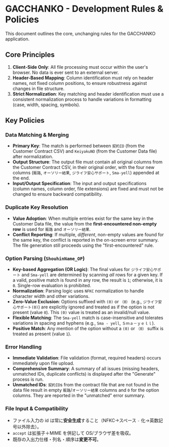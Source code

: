 # GACCHANKO - Development Rules & Policies

This document outlines the core, unchanging rules for the GACCHANKO application.

## Core Principles

1.  **Client-Side Only**: All file processing must occur within the user's browser. No data is ever sent to an external server.
2.  **Header-Based Mapping**: Column identification must rely on header names, not fixed column positions, to ensure robustness against changes in file structure.
3.  **Strict Normalization**: Key matching and header identification must use a consistent normalization process to handle variations in formatting (case, width, spacing, symbols).

## Key Policies

### Data Matching & Merging

*   **Primary Key**: The match is performed between `契約ID` (from the Customer Contract CSV) and `KeiyakuNO` (from the Customer Data file) after normalization.
*   **Output Structure**: The output file must contain all original columns from the Customer Contract CSV, in their original order, with the four new columns (`販路`, `オーソリー結果`, `ジライフ安心サポート`, `Sma-yell`) appended at the end.
*   **Input/Output Specification**: The input and output specifications (column names, column order, file extensions) are fixed and must not be changed to ensure backward compatibility.

### Duplicate Key Resolution

*   **Value Adoption**: When multiple entries exist for the same key in the Customer Data file, the value from the **first-encountered non-empty row** is used for `販路` and `オーソリー結果`.
*   **Conflict Reporting**: If multiple, *different*, non-empty values are found for the same key, the conflict is reported in the on-screen error summary. The file generation still proceeds using the "first-encountered" rule.

### Option Parsing (`ShouhinName_OP`)

*   **Key-based Aggregation (OR Logic)**: The final values for `ジライフ安心サポート` and `Sma-yell` are determined by scanning *all* rows for a given key. If a valid, positive match is found in any row, the result is `1`; otherwise, it is `0`. Single-row evaluation is prohibited.
*   **Normalization**: Parsing logic uses `NFKC` normalization to handle character width and other variations.
*   **Zero-Value Exclusion**: Options suffixed with `(0)` or `（0）` (e.g., `ジライフ安心サポート(0)`) are explicitly ignored and treated as if the option is not present (value `0`). This `(0)` value is treated as an invalid/null value.
*   **Flexible Matching**: The `Sma-yell` match is case-insensitive and tolerates variations in spacing and hyphens (e.g., `Sma - yell`, `Ｓｍａ－ｙｅｌｌ`).
*   **Positive Match**: Any mention of the option without a `(0)` or `（0）` suffix is treated as present (value `1`).

### Error Handling

*   **Immediate Validation**: File validation (format, required headers) occurs immediately upon file upload.
*   **Comprehensive Summary**: A summary of all issues (missing headers, unmatched IDs, duplicate conflicts) is displayed after the "Generate" process is run.
*   **Unmatched IDs**: `契約ID`s from the contract file that are not found in the data file result in empty `販路`/`オーソリー結果` columns and `0` for the option columns. They are reported in the "unmatched" error summary.

### File Input & Compatibility

*   ファイル入力の id は常に**安全生成**すること（NFKC→スペース `-` 化→英数記号以外除去）。
*   `accept` は拡張子＋MIME を併記して OS/ブラウザ差を吸収。
*   既存の入出力仕様・列名・順序は**変更不可**。